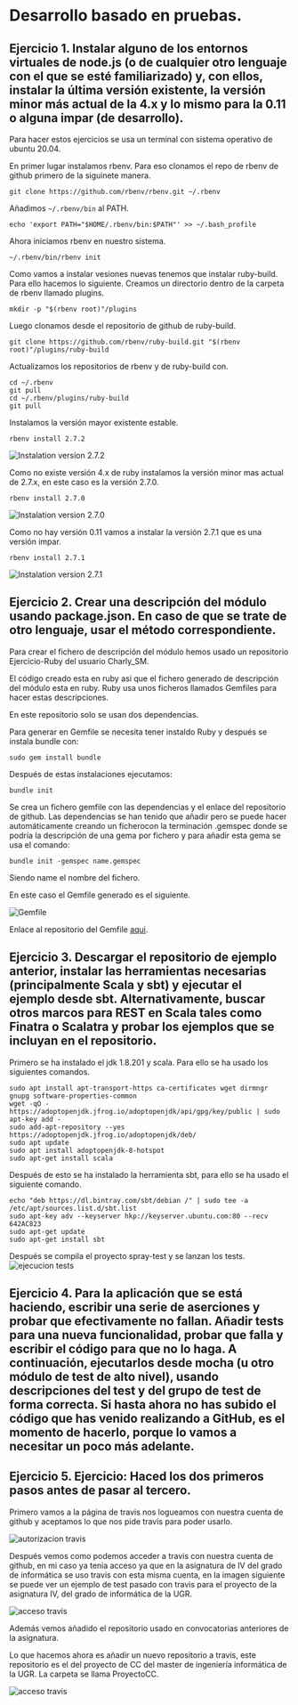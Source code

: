# Desarrollo basado en pruebas.

## Ejercicio 1. Instalar alguno de los entornos virtuales de node.js (o de cualquier otro lenguaje con el que se esté familiarizado) y, con ellos, instalar la última versión existente, la versión minor más actual de la 4.x y lo mismo para la 0.11 o alguna impar (de desarrollo).

Para hacer estos ejercicios se usa un terminal con sistema operativo de ubuntu 20.04.

En primer lugar instalamos rbenv. Para eso clonamos el repo de rbenv de github primero de la siguinete manera.
```
git clone https://github.com/rbenv/rbenv.git ~/.rbenv
```

Añadimos ```~/.rbenv/bin``` al PATH.

```
echo 'export PATH="$HOME/.rbenv/bin:$PATH"' >> ~/.bash_profile
```
Ahora iniciamos rbenv en nuestro sistema.

```
~/.rbenv/bin/rbenv init
```

Como vamos a instalar vesiones nuevas tenemos que instalar ruby-build. Para ello hacemos lo siguiente.
Creamos un directorio dentro de la carpeta de rbenv llamado plugins.

```
mkdir -p "$(rbenv root)"/plugins
```

Luego clonamos desde el repositorio de github de ruby-build.

```
git clone https://github.com/rbenv/ruby-build.git "$(rbenv root)"/plugins/ruby-build
```

Actualizamos los repositorios de rbenv y de ruby-build con.

```
cd ~/.rbenv
git pull
cd ~/.rbenv/plugins/ruby-build
git pull
```

Instalamos la versión mayor existente estable.

```
rbenv install 2.7.2
```

![Instalation version 2.7.2](https://github.com/CharlySM/EjerciciosCC2021/blob/main/tema2/img/installingRuby-2.7.2.PNG)

Como no existe versión 4.x de ruby instalamos la versión minor mas actual de 2.7.x, en este caso es la versión 2.7.0.
```
rbenv install 2.7.0
```

![Instalation version 2.7.0](https://github.com/CharlySM/EjerciciosCC2021/blob/main/tema2/img/installingRuby-2.7.0.PNG)

Como no hay versión 0.11 vamos a instalar la versión 2.7.1 que es una versión impar.

```
rbenv install 2.7.1
```
![Instalation version 2.7.1](https://github.com/CharlySM/EjerciciosCC2021/blob/main/tema2/img/installingRuby-2.7.1.PNG)

## Ejercicio 2. Crear una descripción del módulo usando package.json. En caso de que se trate de otro lenguaje, usar el método correspondiente.

Para crear el fichero de descripción del módulo hemos usado un repositorio Ejercicio-Ruby del usuario Charly_SM.

El código creado esta en ruby asi que el fichero generado de descripción del módulo esta en ruby. Ruby usa unos ficheros llamados Gemfiles para hacer estas descripciones.

En este repositorio solo se usan dos dependencias.

Para generar en Gemfile se necesita tener instaldo Ruby y después se instala bundle con:

```
sudo gem install bundle
```

Después de estas instalaciones ejecutamos:

```
bundle init
```

Se crea un fichero gemfile con las dependencias y el enlace del repositorio de github.
Las dependencias se han tenido que añadir pero se puede hacer automáticamente creando un ficherocon la terminación .gemspec donde se podría la descripción de una gema por fichero y para añadir esta gema se usa el comando:
```
bundle init -gemspec name.gemspec
```

Siendo name el nombre del fichero.

En este caso el Gemfile generado es el siguiente.

![Gemfile](https://github.com/CharlySM/EjerciciosCC2021/blob/main/tema2/img/Gemfile.PNG)

Enlace al repositorio del Gemfile [aqui](https://github.com/CharlySM/Ejercicio-Ruby).

## Ejercicio 3. Descargar el repositorio de ejemplo anterior, instalar las herramientas necesarias (principalmente Scala y sbt) y ejecutar el ejemplo desde sbt. Alternativamente, buscar otros marcos para REST en Scala tales como Finatra o Scalatra y probar los ejemplos que se incluyan en el repositorio.

Primero se ha instalado el jdk 1.8.201 y scala. Para ello se ha usado los siguientes comandos.
```
sudo apt install apt-transport-https ca-certificates wget dirmngr gnupg software-properties-common
wget -qO - https://adoptopenjdk.jfrog.io/adoptopenjdk/api/gpg/key/public | sudo apt-key add -
sudo add-apt-repository --yes https://adoptopenjdk.jfrog.io/adoptopenjdk/deb/
sudo apt update
sudo apt install adoptopenjdk-8-hotspot
sudo apt-get install scala
```

Después de esto se ha instalado la herramienta sbt, para ello se ha usado el siguiente comando.

```
echo "deb https://dl.bintray.com/sbt/debian /" | sudo tee -a /etc/apt/sources.list.d/sbt.list
sudo apt-key adv --keyserver hkp://keyserver.ubuntu.com:80 --recv 642AC823
sudo apt-get update
sudo apt-get install sbt
```

Después se compila el proyecto spray-test y se lanzan los tests.
![ejecucion tests](https://github.com/CharlySM/EjerciciosCC2021/blob/main/tema2/img/testSpray.PNG)

## Ejercicio 4. Para la aplicación que se está haciendo, escribir una serie de aserciones y probar que efectivamente no fallan. Añadir tests para una nueva funcionalidad, probar que falla y escribir el código para que no lo haga. A continuación, ejecutarlos desde mocha (u otro módulo de test de alto nivel), usando descripciones del test y del grupo de test de forma correcta. Si hasta ahora no has subido el código que has venido realizando a GitHub, es el momento de hacerlo, porque lo vamos a necesitar un poco más adelante.


## Ejercicio 5. Ejercicio: Haced los dos primeros pasos antes de pasar al tercero.

Primero vamos a la página de travis nos logueamos con nuestra cuenta de github y aceptamos lo que nos pide travis para poder usarlo.

![autorizacion travis](https://github.com/CharlySM/EjerciciosCC2021/blob/main/tema2/img/travis1.PNG)

Después vemos como podemos acceder a travis con nuestra cuenta de github, en mi caso ya tenia acceso ya que en la asignatura de IV del grado de informática se uso travis con esta misma cuenta, en la imagen siguiente se puede ver un ejemplo de test pasado con travis para el proyecto de la asignatura IV, del grado de informática de la UGR.

![acceso travis](https://github.com/CharlySM/EjerciciosCC2021/blob/main/tema2/img/travis2.PNG)

Además vemos añadido el repositorio usado en convocatorias anteriores de la asignatura.

Lo que hacemos ahora es añadir un nuevo repositorio a travis, este repositorio es el del proyecto de CC del master de ingeniería informática de la UGR. La carpeta se llama ProyectoCC.

![acceso travis](https://github.com/CharlySM/EjerciciosCC2021/blob/main/tema2/img/travis3.PNG)
